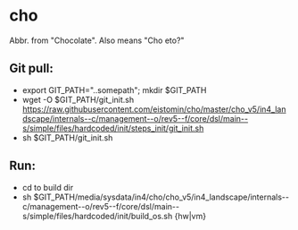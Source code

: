 # cho
Abbr. from "Chocolate". Also means "Cho eto?"

## Git pull:

+ export GIT_PATH="..somepath"; mkdir $GIT_PATH
+ wget -O $GIT_PATH/git_init.sh  https://raw.githubusercontent.com/eistomin/cho/master/cho_v5/in4_landscape/internals--c/management--o/rev5--f/core/dsl/main--s/simple/files/hardcoded/init/steps_init/git_init.sh
+ sh $GIT_PATH/git_init.sh

## Run:
+ cd to build dir
+ sh $GIT_PATH/media/sysdata/in4/cho/cho_v5/in4_landscape/internals--c/management--o/rev5--f/core/dsl/main--s/simple/files/hardcoded/init/build_os.sh {hw|vm}
